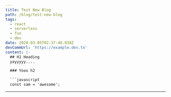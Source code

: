 ```yaml
---
title: Test New Blog
path: /blog/test-new-blog
tags:
  - react
  - serverless
  - fun
  - dev
date: 2020-03-05T02:37:40.038Z
devCommUrl: 'https://example.dev.to'
content: |-
  ## H1 Heading
  yayyyyy....

  ### Yooo h2

  ```javascript
  const sam = 'awesome';
  ```
---
```

